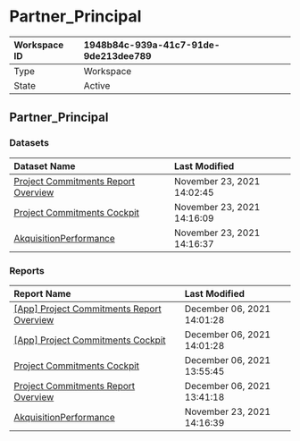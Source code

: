 



# Partner_Principal

|Workspace ID|1948b84c-939a-41c7-91de-9de213dee789|
| :--- | :--- |
|Type|Workspace|
|State|Active|

## Partner_Principal

### Datasets

|Dataset Name|Last Modified|
| :--- | :--- |
|[Project Commitments Report Overview](../Datasets/Project-Commitments-Report-Overview.md)|November 23, 2021 14:02:45|
|[Project Commitments Cockpit](../Datasets/Project-Commitments-Cockpit.md)|November 23, 2021 14:16:09|
|[AkquisitionPerformance](../Datasets/AkquisitionPerformance.md)|November 23, 2021 14:16:37|

### Reports

|Report Name|Last Modified|
| :--- | :--- |
|[[App] Project Commitments Report Overview](../Reports/[App]-Project-Commitments-Report-Overview.md)|December 06, 2021 14:01:28|
|[[App] Project Commitments Cockpit](../Reports/[App]-Project-Commitments-Cockpit.md)|December 06, 2021 14:01:28|
|[Project Commitments Cockpit](../Reports/Project-Commitments-Cockpit.md)|December 06, 2021 13:55:45|
|[Project Commitments Report Overview](../Reports/Project-Commitments-Report-Overview.md)|December 06, 2021 13:41:18|
|[AkquisitionPerformance](../Reports/AkquisitionPerformance.md)|November 23, 2021 14:16:39|
